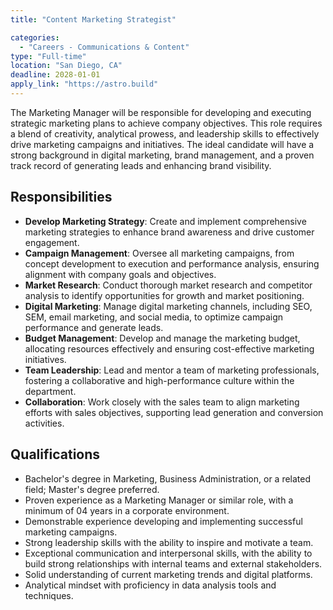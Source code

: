 ```yaml
---
title: "Content Marketing Strategist"

categories:
  - "Careers - Communications & Content"
type: "Full-time"
location: "San Diego, CA"
deadline: 2028-01-01
apply_link: "https://astro.build"
---
```


The Marketing Manager will be responsible for developing and executing strategic marketing plans to achieve company objectives. This role requires a blend of creativity, analytical prowess, and leadership skills to effectively drive marketing campaigns and initiatives. The ideal candidate will have a strong background in digital marketing, brand management, and a proven track record of generating leads and enhancing brand visibility.

## Responsibilities

- **Develop Marketing Strategy**: Create and implement comprehensive marketing strategies to enhance brand awareness and drive customer engagement.
- **Campaign Management**: Oversee all marketing campaigns, from concept development to execution and performance analysis, ensuring alignment with company goals and objectives.
- **Market Research**: Conduct thorough market research and competitor analysis to identify opportunities for growth and market positioning.
- **Digital Marketing**: Manage digital marketing channels, including SEO, SEM, email marketing, and social media, to optimize campaign performance and generate leads.
- **Budget Management**: Develop and manage the marketing budget, allocating resources effectively and ensuring cost-effective marketing initiatives.
- **Team Leadership**: Lead and mentor a team of marketing professionals, fostering a collaborative and high-performance culture within the department.
- **Collaboration**: Work closely with the sales team to align marketing efforts with sales objectives, supporting lead generation and conversion activities.

## Qualifications

- Bachelor's degree in Marketing, Business Administration, or a related field; Master's degree preferred.
- Proven experience as a Marketing Manager or similar role, with a minimum of 04 years in a corporate environment.
- Demonstrable experience developing and implementing successful marketing campaigns.
- Strong leadership skills with the ability to inspire and motivate a team.
- Exceptional communication and interpersonal skills, with the ability to build strong relationships with internal teams and external stakeholders.
- Solid understanding of current marketing trends and digital platforms.
- Analytical mindset with proficiency in data analysis tools and techniques.
